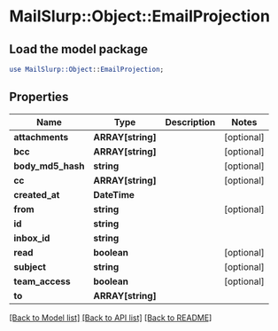 # MailSlurp::Object::EmailProjection

## Load the model package
```perl
use MailSlurp::Object::EmailProjection;
```

## Properties
Name | Type | Description | Notes
------------ | ------------- | ------------- | -------------
**attachments** | **ARRAY[string]** |  | [optional] 
**bcc** | **ARRAY[string]** |  | [optional] 
**body_md5_hash** | **string** |  | [optional] 
**cc** | **ARRAY[string]** |  | [optional] 
**created_at** | **DateTime** |  | 
**from** | **string** |  | [optional] 
**id** | **string** |  | 
**inbox_id** | **string** |  | 
**read** | **boolean** |  | [optional] 
**subject** | **string** |  | [optional] 
**team_access** | **boolean** |  | [optional] 
**to** | **ARRAY[string]** |  | 

[[Back to Model list]](../README#documentation-for-models) [[Back to API list]](../README#documentation-for-api-endpoints) [[Back to README]](../README)


